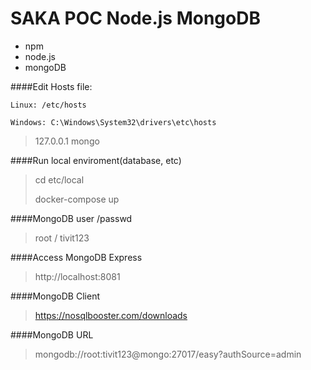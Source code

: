 #  SAKA POC Node.js MongoDB

- npm
- node.js
- mongoDB

####Edit Hosts file:

`Linux: /etc/hosts`

`Windows: C:\Windows\System32\drivers\etc\hosts`

>127.0.0.1       mongo

####Run local enviroment(database, etc)
> cd etc/local
>
> docker-compose up


####MongoDB user /passwd
> root / tivit123


####Access MongoDB Express
> http://localhost:8081


####MongoDB Client
> https://nosqlbooster.com/downloads



####MongoDB URL
> mongodb://root:tivit123@mongo:27017/easy?authSource=admin
